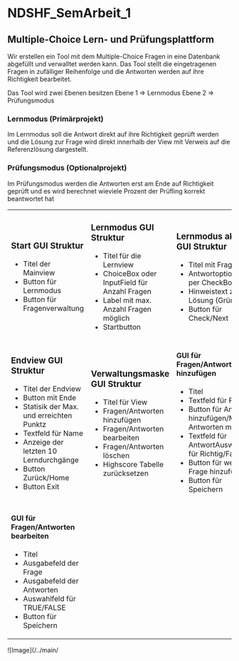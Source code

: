# NDSHF_SemArbeit_1
## Multiple-Choice Lern- und Prüfungsplattform 
<p>Wir erstellen ein Tool mit dem Multiple-Choice Fragen in eine Datenbank abgefüllt und verwalltet werden kann.
Das Tool stellt die eingetragenen Fragen in zufälliger Reihenfolge und die Antworten werden auf ihre Richtigkeit
bearbeitet.</p>
<p>Das Tool wird zwei Ebenen besitzen Ebene 1 => Lernmodus Ebene 2 => Prüfungsmodus</p>

### Lernmodus (Primärprojekt)
<p>Im Lernmodus soll die Antwort direkt auf ihre Richtigkeit geprüft werden und die Lösung zur Frage wird direkt
innerhalb der View mit Verweis auf die Referenzlösung dargestellt.</p>

### Prüfungsmodus (Optionalprojekt)
<p>Im Prüfungsmodus werden die Antworten erst am Ende auf Richtigkeit geprüft und es wird berechnet wieviele Prozent
der Prüfling korrekt beantwortet hat</p>

<table>
<tr>
<td>

### Start GUI Struktur
- Titel der Mainview
- Button für Lernmodus
- Button für Fragenverwaltung
</td>
<td>

### Lernmodus GUI Struktur
- Titel für die Lernview
- ChoiceBox oder InputField für Anzahl Fragen 
- Label mit max. Anzahl Fragen möglich 
- Startbutton
</td>
<td>

### Lernmodus aktiv GUI Struktur
- Titel mit Frage
- Antwortoptionen per CheckBox
- Hinweistext zu Lösung (Grün/Rot)
- Button für Check/Next
</td>
</tr>
<tr>
<td>

### Endview GUI Struktur

- Titel der Endview
- Button mit Ende
- Statisik der Max. und erreichten Punktz
- Textfeld für Name
- Anzeige der letzten 10 Lerndurchgänge
- Button Zurück/Home
- Button Exit
</td>
<td>

### Verwaltungsmaske GUI Struktur
- Titel für View
- Fragen/Antworten hinzufügen
- Fragen/Antworten bearbeiten
- Fragen/Antworten löschen
- Highscore Tabelle zurücksetzen
</td>
<td>

#### GUI für Fragen/Antworten hinzufügen
- Titel
- Textfeld für Frage
- Button für Antwort hinzufügen/Max. 4 Antworten möglich
- Textfeld für AntwortAuswahlfeld für Richtig/Falsch
- Button für weitere Frage hinzufügen
- Button für Speichern
</td>
</tr>
<tr>
<td>

#### GUI für Fragen/Antworten bearbeiten
- Titel
- Ausgabefeld der Frage
- Ausgabefeld der Antworten
- Auswahlfeld für TRUE/FALSE
- Button für Speichern
</td>
<td></td>
<td></td>
</tr>
</table>
<div style="width: 100%; display: flex">
<div style="width: 50%; float: left">
![Image](/../main/
</div>
</div>

